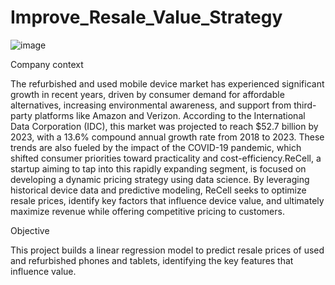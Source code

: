 # Improve_Resale_Value_Strategy

![image](https://github.com/user-attachments/assets/68bfad6f-8fc9-4cfa-a125-6901881bb1e8)

Company context 

The refurbished and used mobile device market has experienced significant growth in recent years, driven by consumer demand for affordable alternatives, increasing environmental awareness, and support from third-party platforms like Amazon and Verizon. According to the International Data Corporation (IDC), this market was projected to reach $52.7 billion by 2023, with a 13.6% compound annual growth rate from 2018 to 2023. These trends are also fueled by the impact of the COVID-19 pandemic, which shifted consumer priorities toward practicality and cost-efficiency.ReCell, a startup aiming to tap into this rapidly expanding segment, is focused on developing a dynamic pricing strategy using data science. By leveraging historical device data and predictive modeling, ReCell seeks to optimize resale prices, identify key factors that influence device value, and ultimately maximize revenue while offering competitive pricing to customers. 

Objective 

 This project builds a linear regression model to predict resale prices of used and refurbished phones and tablets, identifying the key features that influence value.
